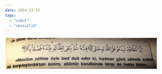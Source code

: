 ```yaml
---
date: 2014-11-15
tags: 
  - "sukut"
  - "sessizlik"
---
```


![](/images/tumblr_nf3jhwt9241u3gx2to1_1280.jpg)
